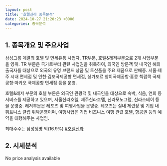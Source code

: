 ```yaml
---
layout: post
title: '호텔신라 종목분석'
date: 2024-10-27 21:20:23 +0900
categories: 종목분석
---
```


## 1. 종목개요 및 주요사업

삼성그룹 계열의 호텔 및 면세유통 사업자. TR부문, 호텔&레저부문으로 2개 사업부문을 영위. TR 부문은 국가로부터 관련 사업권을 취득하여, 외국인 방문객 및 내국인 해외출국자를 대상으로 외국의 유명 브랜드 상품 및 토산품을 주요 제품으로 판매중. 서울·제주 시내 면세점 및 인천·김포국제공항 면세점, 싱가포르 창이국제공항·홍콩 첵랍콕 국제공항·마카오 국제공항 면세점 등을 운영.

호텔&레저 부문의 호텔 부문은 외국인 관광객 및 내국인을 대상으로 숙박, 식음, 연회 등 서비스를 제공하고 있으며, 서울신라호텔, 제주신라호텔, 신라모노그램, 신라스테이 등을 운영중. 레저부문은 레포츠 및 여행사업을 운영중. 레포츠는 실내 체련장 및 기업 내 휘트니스 클럽 위탁운영이며, 여행사업은 기업 비즈니스 여행 관련 호텔, 항공권 등의 예약을 대행해주는 사업임.

최대주주는 삼성생명 외(16.9%)
[#호텔신라](#)

## 2. 시세분석

No price analysis available
